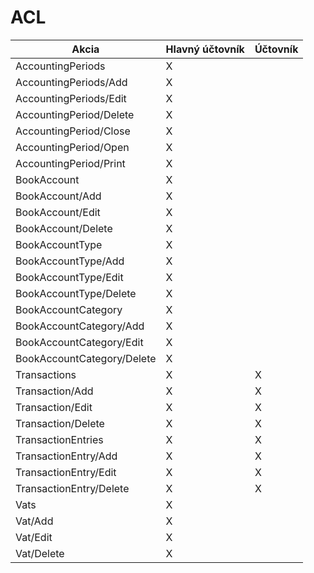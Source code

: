 # ACL

| Akcia | Hlavný účtovník | Účtovník |
| - | - | - |
| AccountingPeriods | X |  |
| AccountingPeriods/Add | X |  |
| AccountingPeriods/Edit | X |  |
| AccountingPeriod/Delete | X |  |
| AccountingPeriod/Close | X |  |
| AccountingPeriod/Open | X |  |
| AccountingPeriod/Print | X |  |
| BookAccount | X |  |
| BookAccount/Add | X |  |
| BookAccount/Edit | X |  |
| BookAccount/Delete | X |  |
| BookAccountType | X |  |
| BookAccountType/Add | X |  |
| BookAccountType/Edit | X |  |
| BookAccountType/Delete | X |  |
| BookAccountCategory | X |  |
| BookAccountCategory/Add | X |  |
| BookAccountCategory/Edit | X |  |
| BookAccountCategory/Delete | X |  |
| Transactions | X | X |
| Transaction/Add | X | X |
| Transaction/Edit | X | X |
| Transaction/Delete | X | X |
| TransactionEntries | X | X |
| TransactionEntry/Add | X | X |
| TransactionEntry/Edit | X | X |
| TransactionEntry/Delete | X | X |
| Vats | X |  |
| Vat/Add | X |  |
| Vat/Edit | X |  |
| Vat/Delete | X |  |
